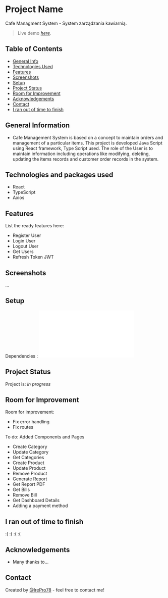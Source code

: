 # Project Name
Cafe Managment System - System zarządzania kawiarnią.
> Live demo [_here_](https://www.example.com). <!-- If you have the project hosted somewhere, include the link here. -->

## Table of Contents
* [General Info](#general-information)
* [Technologies Used](#technologies-and-packages-used)
* [Features](#features)
* [Screenshots](#screenshots)
* [Setup](#setup)
* [Project Status](#project-status)
* [Room for Improvement](#room-for-improvement)
* [Acknowledgements](#acknowledgements)
* [Contact](#contact)
* [I ran out of time to finish](#i-ran-out-of-time-to-finish)
<!-- * [License](#license) -->


## General Information
- Cafe Management System is based on a concept to maintain orders and management of a particular items. This project is developed Java Script using React framework, Type Script used. The role of the User is to maintain information including operations like modifying, deleting, updating the items records and customer order records in the system.


## Technologies and packages used
- React
- TypeScript
- Axios


## Features
List the ready features here:
- Register User
- Login User
- Logout User
- Get Users
- Refresh Token JWT

## Screenshots
...


## Setup
Dependencies : ![package.json](./package.json)

## Project Status
Project is: _in progress_ 


## Room for Improvement
Room for improvement:
- Fix error handling
- Fix routes

To do:
Added Components and Pages
- Create Category
- Update Category
- Get Categories
- Create Product
- Update Product
- Remove Product
- Generate Report
- Get Report PDF
- Get Bills
- Remove Bill
- Get Dashboard Details
- Adding a payment method

## I ran out of time to finish
:( :( :( :(


## Acknowledgements
- Many thanks to...


## Contact
Created by [@IrePro78](gos3r78@gmail.com) - feel free to contact me!

